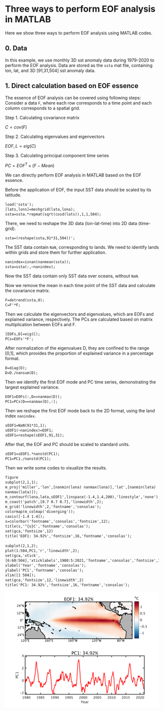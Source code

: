 # Three ways to perform EOF analysis in MATLAB

Here we show three ways to perform EOF analysis using MATLAB codes.

## 0. Data
In this example, we use monthly 3D sst anomaly data during 1979-2020 to perform the EOF analysis. Data are stored as the `ssta` mat file, containing lon, lat, and 3D [91,31,504] sst anomaly data.

## 1. Direct calculation based on EOF essence
The essence of EOF analysis can be covered using following steps:
Consider a data `F`, where each row corresponds to a time point and each column corresponds to a spatial grid.

Step 1. Calculating covariance matrix

$C = cov(F)$

Step 2. Calculating eigenvalues and eigenvectors

$EOF,L=eig(C)$

Step 3. Calculating principal component time series

$PC=EOF^T \times (F-Mean)$

We can directly perform EOF analysis in MATLAB based on the EOF essence.

Before the application of EOF, the input SST data should be scaled by its latitude. 
```
load('ssta');
[lats,lons]=meshgrid(lata,lona);
ssta=ssta.*repmat(sqrt(cosd(lats)),1,1,504);
```
There, we need to reshape the 3D data (lon-lat-time) into 2D data (time-grid).
```
ssta=(reshape(ssta,91*31,504))';
```
The SST data contain `NaN`, corresponding to lands. We need to identify lands within grids and store them for further application.
```
nanindex=isnan(nanmean(ssta));
ssta=ssta(:,~nanindex);
```
Now the SST data contain only SST data over oceans, without `NaN`.

Now we remove the mean in each time point of the SST data and calculate the covariance matrix.
```
F=detrend(ssta,0);
C=F'*F;
```
Then we calculate the eigenvectors and eigenvalues, which are EOFs and explained variance, respectively. The PCs are calculated based on matrix multiplication between EOFs and F.
```
[EOFs,D]=eig(C);
PCs=EOFs'*F';
```
After normalization of the eigenvalues D, they are confined to the range [0,1], which provides the proportion of explained variance in a percentage format.
```
D=diag(D);
D=D./nansum(D);
```
Then we identify the first EOF mode and PC time series, demonstrating the largest explained variance.
```
EOF1=EOFs(:,D==nanmax(D));
PC1=PCs(D==nanmax(D),:);
```
Then we reshape the first EOF mode back to the 2D format, using the land index `nanindex`. 
```
sEOF1=NaN(91*31,1);
sEOF1(~nanindex)=EOF1;
sEOF1=reshape(sEOF1,91,31);
```
After that, the EOF and PC should be scaled to standard units. 
```
sEOF1=sEOF1.*nanstd(PC1);
PC1=PC1./nanstd(PC1);
```
Then we write some codes to visualize the results.
```
figure
subplot(2,1,1);
m_proj('miller','lon',[nanmin(lona) nanmax(lona)],'lat',[nanmin(lata) nanmax(lata)]);
m_contourf(lona,lata,sEOF1',linspace(-1.4,1.4,200),'linestyle','none');
m_coast('patch',[0.7 0.7 0.7],'linewidth',2);
m_grid('linewidth',2,'fontname','consolas');
colormap(m_colmap('diverging'));
caxis([-1.4 1.4]);
s=colorbar('fontname','consolas','fontsize',12);
title(s,'^{o}C','fontname','consolas');
set(gca,'fontsize',12)
title('EOF1: 34.92%','fontsize',16,'fontname','consolas');

subplot(2,1,2);
plot(1:504,PC1,'r','linewidth',2);
set(gca,'xtick',[6:60:504],'xticklabels',1980:5:2021,'fontname','consolas','fontsize',12);
xlabel('Year','fontname','consolas');
ylabel('PC1','fontname','consolas');
xlim([1 504]);
set(gca,'fontsize',12,'linewidth',2)
title('PC1: 34.92%','fontsize',16,'fontname','consolas');
```
![Image text](https://github.com/ZijieZhaoMMHW/Three_EOF/blob/main/EOFessence.png)
